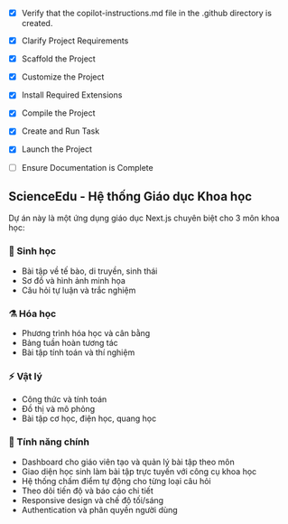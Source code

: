 <!-- Use this file to provide workspace-specific custom instructions to Copilot. For more details, visit https://code.visualstudio.com/docs/copilot/copilot-customization#_use-a-githubcopilotinstructionsmd-file -->

- [x] Verify that the copilot-instructions.md file in the .github directory is created.

- [x] Clarify Project Requirements
	<!-- Requirements: Next.js + React + Node.js education app for 3 science subjects: Biology, Chemistry, Physics -->

- [x] Scaffold the Project
	<!-- Project created with Next.js, TypeScript, Tailwind CSS, and required dependencies -->

- [x] Customize the Project
	<!-- Created science education app structure with subject-specific components and types -->

- [x] Install Required Extensions
	<!-- No additional extensions needed for Next.js project -->

- [x] Compile the Project
	<!-- ✅ BUILD SUCCESSFUL - All dependencies installed and compilation working -->

- [x] Create and Run Task
	<!-- ✅ Development server running on http://localhost:3000 -->

- [x] Launch the Project
	<!-- ✅ Application launched and accessible via browser -->

- [ ] Ensure Documentation is Complete
	<!-- Update README.md with project information and setup instructions -->

## ScienceEdu - Hệ thống Giáo dục Khoa học

Dự án này là một ứng dụng giáo dục Next.js chuyên biệt cho 3 môn khoa học:

### 🧬 Sinh học
- Bài tập về tế bào, di truyền, sinh thái
- Sơ đồ và hình ảnh minh họa
- Câu hỏi tự luận và trắc nghiệm

### ⚗️ Hóa học  
- Phương trình hóa học và cân bằng
- Bảng tuần hoàn tương tác
- Bài tập tính toán và thí nghiệm

### ⚡ Vật lý
- Công thức và tính toán
- Đồ thị và mô phỏng
- Bài tập cơ học, điện học, quang học

### 🎯 Tính năng chính
- Dashboard cho giáo viên tạo và quản lý bài tập theo môn
- Giao diện học sinh làm bài tập trực tuyến với công cụ khoa học
- Hệ thống chấm điểm tự động cho từng loại câu hỏi
- Theo dõi tiến độ và báo cáo chi tiết
- Responsive design và chế độ tối/sáng
- Authentication và phân quyền người dùng